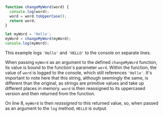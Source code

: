 ```js
function changeMyWord(word) {
  console.log(word);
  word = word.toUpperCase();
  return word;
}

let myWord = 'Hello';
myWord = changeMyWord(myWord);
console.log(myWord);
```

This example logs `'Hello'` and `'HELLO'` to the console on separate lines.

When passing `myWord` as an argument to the defined `changeMyWord` function, its value is bound to the function's parameter `word`. Within the function, the value of `word` is logged to the console, which still references `'Hello'`. It's important to note here that this string, although seemingly the same, is different than the original, as strings are primitive values and take up different places in memory. `word` is then reassigned to its uppercased version and then returned from the function.

On line 8, `myWord` is then *reassigned* to this returned value, so, when passed as an argument to the `log` method, `HELLO` is output.